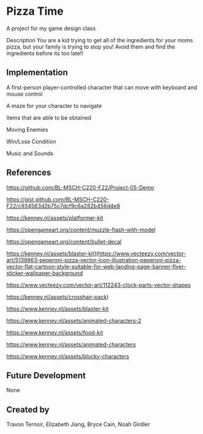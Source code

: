 # Pizza Time
A project for my game design class

Description
You are a kid trying to get all of the ingredients for your moms pizza, but your family is trying to stop you! Avoid them and find the ingredients before its too late!!

## Implementation
A first-person player-controlled character that can move with keyboard and mouse control


A maze for your character to navigate

Items that are able to be obtained

Moving Enemies

Win/Lose Condition


Music and Sounds





## References
https://github.com/BL-MSCH-C220-F22/Project-05-Demo


https://gist.github.com/BL-MSCH-C220-F22/c934563d2b75c7dcf9c6a282b456d4e8


https://kenney.nl/assets/platformer-kit


https://opengameart.org/content/muzzle-flash-with-model


https://opengameart.org/content/bullet-decal


https://kenney.nl/assets/blaster-kit](https://www.vecteezy.com/vector-art/5139863-peperoni-pizza-vector-icon-illustration-peperoni-pizza-vector-flat-cartoon-style-suitable-for-web-landing-page-banner-flyer-sticker-wallpaper-background


https://www.vecteezy.com/vector-art/112243-clock-parts-vector-shapes


https://kenney.nl/assets/crosshair-pack)

https://www.kenney.nl/assets/blaster-kit


https://www.kenney.nl/assets/animated-characters-2


https://www.kenney.nl/assets/food-kit


https://www.kenney.nl/assets/animated-characters


https://www.kenney.nl/assets/blocky-characters


## Future Development
None

## Created by
Travon Ternoir, Elizabeth Jiang, Bryce Cain, Noah Girdler

